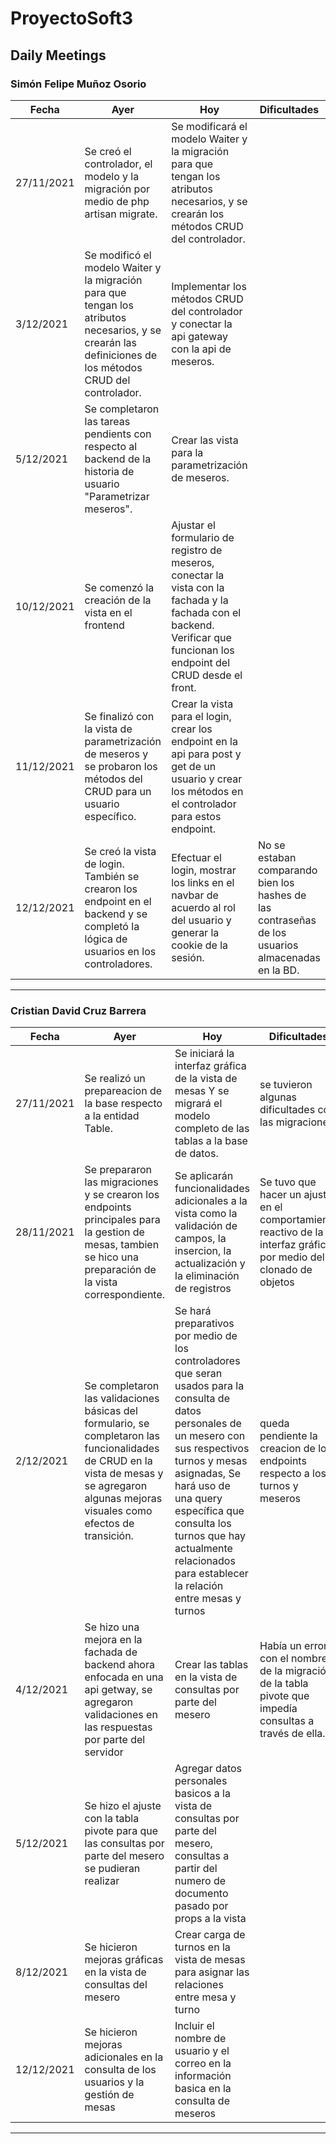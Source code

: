 # ProyectoSoft3

## Daily Meetings

### Simón Felipe Muñoz Osorio
| Fecha  | Ayer | Hoy | Dificultades
| ------------- | ------------- | ------------- | ------------- |
| 27/11/2021  | Se creó el controlador, el modelo y la migración por medio de php artisan migrate. | Se modificará el modelo Waiter y la migración para que tengan los atributos necesarios, y se crearán los métodos CRUD del controlador. |  |
| 3/12/2021  | Se modificó el modelo Waiter y la migración para que tengan los atributos necesarios, y se crearán las definiciones de los métodos CRUD del controlador. | Implementar los métodos CRUD del controlador y conectar la api gateway con la api de meseros. |  |
| 5/12/2021 | Se completaron las tareas pendients con respecto al backend de la historia de usuario "Parametrizar meseros". | Crear las vista para la parametrización de meseros. |  |
| 10/12/2021 | Se comenzó la creación de la vista en el frontend | Ajustar el formulario de registro de meseros, conectar la vista con la fachada y la fachada con el backend. Verificar que funcionan los endpoint del CRUD desde el front.  |  |
| 11/12/2021 | Se finalizó con la vista de parametrización de meseros y se probaron los métodos del CRUD para un usuario específico. | Crear la vista para el login, crear los endpoint en la api para post y get de un usuario y crear los métodos en el controlador para estos endpoint.  |  |
| 12/12/2021 | Se creó la vista de login. También se crearon los endpoint en el backend y se completó la lógica de usuarios en los controladores. | Efectuar el login, mostrar los links en el navbar de acuerdo al rol del usuario y generar la cookie de la sesión.  | No se estaban comparando bien los hashes de las contraseñas de los usuarios almacenadas en la BD. |

------------

### Cristian David Cruz Barrera
| Fecha  | Ayer | Hoy | Dificultades
| ------------- | ------------- | ------------- | ------------- |
| 27/11/2021  | Se realizó un prepareacion de la base respecto a la entidad Table.  | Se iniciará la interfaz gráfica de la vista de mesas Y se migrará el modelo completo de las tablas a la base de datos. | se tuvieron algunas dificultades con las migraciones |
| 28/11/2021  | Se prepararon las migraciones y se crearon los endpoints principales para la gestion de mesas, tambien se hico una preparación de la vista correspondiente.  | Se aplicarán funcionalidades adicionales a la vista como la validación de campos, la insercion, la actualización y la eliminación de registros | Se tuvo que hacer un ajuste en el comportamiento reactivo de la interfaz gráfica por medio del clonado de objetos |
| 2/12/2021  | Se completaron las validaciones básicas del formulario, se completaron las funcionalidades de CRUD en la vista de mesas y se agregaron algunas mejoras visuales como efectos de transición. | Se hará preparativos por medio de los controladores que seran usados para la consulta de datos personales de un mesero con sus respectivos turnos y mesas asignadas, Se hará uso de una query específica que consulta los turnos que hay actualmente relacionados para establecer la relación entre mesas y turnos | queda pendiente la creacion de los endpoints respecto a los turnos y meseros |
| 4/12/2021  | Se hizo una mejora en la fachada de backend ahora enfocada en una api getway, se agregaron validaciones en las respuestas por parte del servidor | Crear las tablas en la vista de consultas por parte del mesero | Había un error con el nombre de la migración de la tabla pivote que impedía consultas a través de ella. |
| 5/12/2021  | Se hizo el ajuste con la tabla pivote para que las consultas por parte del mesero se pudieran realizar | Agregar datos personales basicos a la vista de consultas por parte del mesero, consultas a partir del numero de documento pasado por props a la vista | |
| 8/12/2021  | Se hicieron mejoras gráficas en la vista de consultas del mesero | Crear carga de turnos en la vista de mesas para asignar las relaciones entre mesa y turno | |
| 12/12/2021  | Se hicieron mejoras adicionales en la consulta de los usuarios y la gestión de mesas | Incluir el nombre de usuario y el correo en la información basica en la consulta de meseros | |

------------


